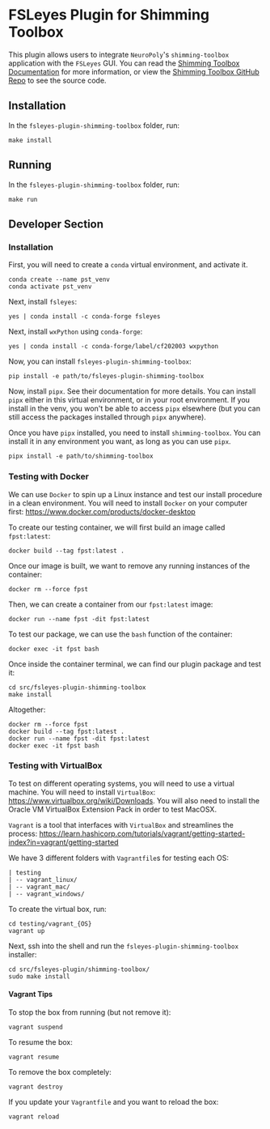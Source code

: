 # FSLeyes Plugin for Shimming Toolbox

This plugin allows users to integrate `NeuroPoly`'s `shimming-toolbox` application with the `FSLeyes` GUI. You can read the [Shimming Toolbox Documentation](https://shimming-toolbox.org/en/latest/) for more information, or view the [Shimming Toolbox GitHub Repo](https://github.com/shimming-toolbox/shimming-toolbox) to see the source code.

## Installation

In the `fsleyes-plugin-shimming-toolbox` folder, run:

```
make install
```

## Running

In the `fsleyes-plugin-shimming-toolbox` folder, run:

```
make run
```

## Developer Section

### Installation

First, you will need to create a `conda` virtual environment, and activate it.

```
conda create --name pst_venv
conda activate pst_venv
```

Next, install `fsleyes`:

```
yes | conda install -c conda-forge fsleyes
```

Next, install ``wxPython`` using ``conda-forge``:

```
yes | conda install -c conda-forge/label/cf202003 wxpython
```

Now, you can install `fsleyes-plugin-shimming-toolbox`:

```
pip install -e path/to/fsleyes-plugin-shimming-toolbox
```

Now, install `pipx`. See their documentation for more details. You can install `pipx` either in
this virtual environment, or in your root environment. If you install in the venv, you won't
be able to access `pipx` elsewhere (but you can still access the packages installed through
`pipx` anywhere).

Once you have `pipx` installed, you need to install `shimming-toolbox`. You can install it
in any environment you want, as long as you can use `pipx`.

```
pipx install -e path/to/shimming-toolbox
```

### Testing with Docker

We can use `Docker` to spin up a Linux instance and test our install procedure in a clean
environment. You will need to install `Docker` on your computer first: https://www.docker.com/products/docker-desktop

To create our testing container, we will first build an image called `fpst:latest`:
```
docker build --tag fpst:latest .
```

Once our image is built, we want to remove any running instances of the container:
```
docker rm --force fpst
```

Then, we can create a container from our `fpst:latest` image:
```
docker run --name fpst -dit fpst:latest
```

To test our package, we can use the `bash` function of the container:
```
docker exec -it fpst bash
```

Once inside the container terminal, we can find our plugin package and test it:
```
cd src/fsleyes-plugin-shimming-toolbox
make install
```

Altogether:

```
docker rm --force fpst
docker build --tag fpst:latest .
docker run --name fpst -dit fpst:latest
docker exec -it fpst bash
```

### Testing with VirtualBox

To test on different operating systems, you will need to use a virtual machine. You will need to
install `VirtualBox`: https://www.virtualbox.org/wiki/Downloads. You will also need to install
the Oracle VM VirtualBox Extension Pack in order to test MacOSX.

`Vagrant` is a tool that interfaces with `VirtualBox` and streamlines the process:
https://learn.hashicorp.com/tutorials/vagrant/getting-started-index?in=vagrant/getting-started

We have 3 different folders with `Vagrantfile`s for testing each OS:

```
| testing
| -- vagrant_linux/
| -- vagrant_mac/
| -- vagrant_windows/
```

To create the virtual box, run:
```
cd testing/vagrant_{OS}
vagrant up
```

Next, ssh into the shell and run the `fsleyes-plugin-shimming-toolbox` installer:
```
cd src/fsleyes-plugin/shimming-toolbox/
sudo make install
```

#### Vagrant Tips

To stop the box from running (but not remove it):
```
vagrant suspend
```

To resume the box:
```
vagrant resume
```

To remove the box completely:
```
vagrant destroy
```

If you update your `Vagrantfile` and you want to reload the box:
```
vagrant reload
```
